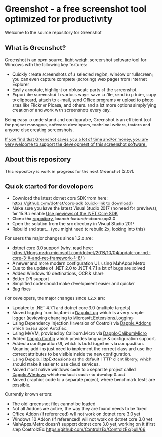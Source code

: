 Greenshot - a free screenshot tool optimized for productivity
=============================================================

Welcome to the source repository for Greenshot

What is Greenshot?
------------------

Greenshot is an open source, light-weight screenshot software tool for Windows with the following key features:

* Quickly create screenshots of a selected region, window or fullscreen; you can even capture complete (scrolling) web pages from Internet Explorer.
* Easily annotate, highlight or obfuscate parts of the screenshot.
* Export the screenshot in various ways: save to file, send to printer, copy to clipboard, attach to e-mail, send Office programs or upload to photo sites like Flickr or Picasa, and others.
and a lot more options simplyfying creation of and work with screenshots every day.

Being easy to understand and configurable, Greenshot is an efficient tool for project managers, software developers, technical writers, testers and anyone else creating screenshots.


[If you find that Greenshot saves you a lot of time and/or money, you are very welcome to support the development of this screenshot software.](http://getgreenshot.org/support/)


About this repository
---------------------
This repository is work in progress for the next Greenshot (2.0?).


Quick started for developers
----------------------------
* Download the latest dotnet core SDK from here: https://github.com/dotnet/core-sdk ([quick-link to download](https://dotnetcli.blob.core.windows.net/dotnet/Sdk/master/dotnet-sdk-latest-win-x64.exe))
* Make sure you have the latest Visual Studio 2017 (no need for previews), for 15.9.x enable [Use previews of the .NET Core SDK](https://blogs.msdn.microsoft.com/dotnet/2018/11/13/net-core-tooling-update-for-visual-studio-2017-version-15-9/)
* Clone the [repository](https://github.com/greenshot/greenshot/tree/feature/netcoreapp3.0), branch feature/netcoreapp3.0
* Open the solution from the src directory in Visual Studio 2017
* Rebuild and start... (you might need to rebuild 2x, looking into this)


For users the major changes since 1.2.x are:
* dotnet core 3.0 support (why, read here: https://blogs.msdn.microsoft.com/dotnet/2018/10/04/update-on-net-core-3-0-and-net-framework-4-8/ )
* A newer and more modern configuration UI, using MahApps.Metro
* Due to the update of .NET 2.0 to .NET 4.7.1 a lot of bugs are solved
* Added Windows 10 destinations, OCR & share
* Better DPI support
* Simplified code should make development easier and quicker
* Bug fixes


For developers, the major changes since 1.2.x are:
* Updated to .NET 4.7.1 and dotnet core 3.0 (multiple targets)
* Moved logging from log4net to [Dapplo.Log](https://github.com/dapplo/Dapplo.Log) which is a very simple logger (reviewing changing to Microsoft.Extensions.Logging)
* Using Dependency Injection (Inversion of Control) via [Dapplo.Addons](https://github.com/dapplo/Dapplo.Addons) which bases upon AutoFac.
* Using MVVM, provided by Caliburn.Micro via [Dapplo.CaliburnMicro](https://github.com/dapplo/Dapplo.CaliburnMicro)
* Added [Dapplo.Config](https://github.com/dapplo/Dapplo.Config) which provides language & configuration support.
* Added a configuration UI, which is build together via composition. Meaning add-ins just need to implement the correct class and use the correct attributes to be visible inside the new configuration.
* Using [Dapplo.HttpExtensions](https://github.com/dapplo/Dapplo.HttpExtensions) as the default HTTP client library, which should make it easier to use cloud services.
* Moved most native windows code to a separate project called [Dapplo.Windows](https://github.com/dapplo/Dapplo.Windows) which makes it easier to develop & test
* Moved graphics code to a separate project, where benchmark tests are possible.


Currently known errors:
* The old .greenshot files cannot be loaded
* Not all Addons are active, the way they are found needs to be fixed.
* Office Addon (if referenced) will not work on dotnet core 3.0 yet
* Windows 10 Addon (if referenced) will not work on dotnet core 3.0 yet
* MahApps.Metro doesn't support dotnet core 3.0 yet, working on it (first step ControlzEx: https://github.com/ControlzEx/ControlzEx/pull/66 )

